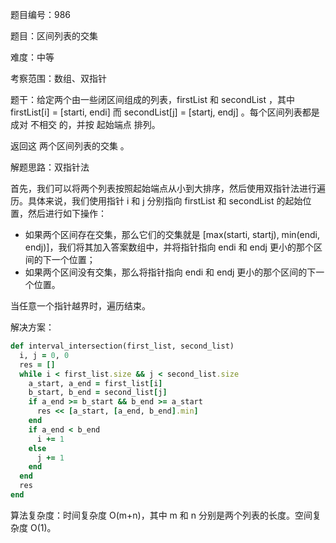 题目编号：986

题目：区间列表的交集

难度：中等

考察范围：数组、双指针

题干：给定两个由一些闭区间组成的列表，firstList 和 secondList ，其中 firstList[i] = [starti, endi] 而 secondList[j] = [startj, endj] 。每个区间列表都是成对 不相交 的，并按 起始端点 排列。

返回这 两个区间列表的交集 。

解题思路：双指针法

首先，我们可以将两个列表按照起始端点从小到大排序，然后使用双指针法进行遍历。具体来说，我们使用指针 i 和 j 分别指向 firstList 和 secondList 的起始位置，然后进行如下操作：

- 如果两个区间存在交集，那么它们的交集就是 [max(starti, startj), min(endi, endj)]，我们将其加入答案数组中，并将指针指向 endi 和 endj 更小的那个区间的下一个位置；
- 如果两个区间没有交集，那么将指针指向 endi 和 endj 更小的那个区间的下一个位置。

当任意一个指针越界时，遍历结束。

解决方案：

```ruby
def interval_intersection(first_list, second_list)
  i, j = 0, 0
  res = []
  while i < first_list.size && j < second_list.size
    a_start, a_end = first_list[i]
    b_start, b_end = second_list[j]
    if a_end >= b_start && b_end >= a_start
      res << [a_start, [a_end, b_end].min]
    end
    if a_end < b_end
      i += 1
    else
      j += 1
    end
  end
  res
end
```

算法复杂度：时间复杂度 O(m+n)，其中 m 和 n 分别是两个列表的长度。空间复杂度 O(1)。
